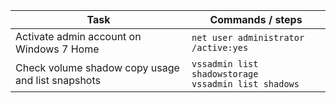 
Task | Commands / steps
------------ | -------------
Activate admin account on Windows 7 Home | ```net user administrator /active:yes```
Check volume shadow copy usage and list snapshots | ```vssadmin list shadowstorage``` <br/>```vssadmin list shadows```
